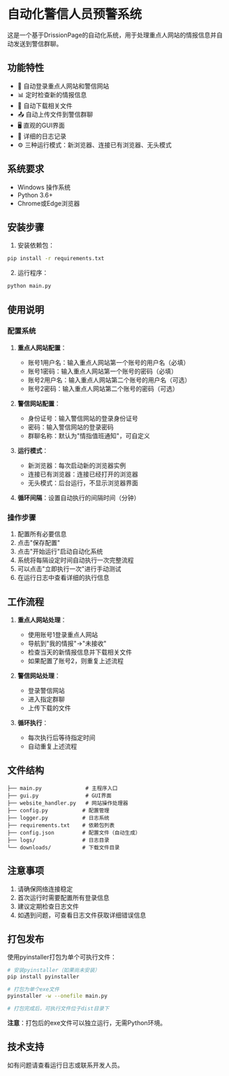# 自动化警信人员预警系统

这是一个基于DrissionPage的自动化系统，用于处理重点人网站的情报信息并自动发送到警信群聊。

## 功能特性

- 🔄 自动登录重点人网站和警信网站
- 📊 定时检查新的情报信息
- 📁 自动下载相关文件
- 📤 自动上传文件到警信群聊
- 🖥️ 直观的GUI界面
- 📝 详细的日志记录
- ⚙️ 三种运行模式：新浏览器、连接已有浏览器、无头模式

## 系统要求

- Windows 操作系统
- Python 3.6+
- Chrome或Edge浏览器

## 安装步骤

1. 安装依赖包：
```bash
pip install -r requirements.txt
```

2. 运行程序：
```bash
python main.py
```

## 使用说明

### 配置系统

1. **重点人网站配置**：
   - 账号1用户名：输入重点人网站第一个账号的用户名（必填）
   - 账号1密码：输入重点人网站第一个账号的密码（必填）
   - 账号2用户名：输入重点人网站第二个账号的用户名（可选）
   - 账号2密码：输入重点人网站第二个账号的密码（可选）

2. **警信网站配置**：
   - 身份证号：输入警信网站的登录身份证号
   - 密码：输入警信网站的登录密码
   - 群聊名称：默认为"情指值班通知"，可自定义

3. **运行模式**：
   - 新浏览器：每次启动新的浏览器实例
   - 连接已有浏览器：连接已经打开的浏览器
   - 无头模式：后台运行，不显示浏览器界面

4. **循环间隔**：设置自动执行的间隔时间（分钟）

### 操作步骤

1. 配置所有必要信息
2. 点击"保存配置"
3. 点击"开始运行"启动自动化系统
4. 系统将每隔设定时间自动执行一次完整流程
5. 可以点击"立即执行一次"进行手动测试
6. 在运行日志中查看详细的执行信息

## 工作流程

1. **重点人网站处理**：
   - 使用账号1登录重点人网站
   - 导航到"我的情报"→"未接收"
   - 检查当天的新情报信息并下载相关文件
   - 如果配置了账号2，则重复上述流程

2. **警信网站处理**：
   - 登录警信网站
   - 进入指定群聊
   - 上传下载的文件

3. **循环执行**：
   - 每次执行后等待指定时间
   - 自动重复上述流程

## 文件结构

```
├── main.py              # 主程序入口
├── gui.py               # GUI界面
├── website_handler.py   # 网站操作处理器
├── config.py           # 配置管理
├── logger.py           # 日志系统
├── requirements.txt    # 依赖包列表
├── config.json         # 配置文件（自动生成）
├── logs/               # 日志目录
└── downloads/          # 下载文件目录
```

## 注意事项

1. 请确保网络连接稳定
2. 首次运行时需要配置所有登录信息
3. 建议定期检查日志文件
4. 如遇到问题，可查看日志文件获取详细错误信息

## 打包发布

使用pyinstaller打包为单个可执行文件：

```bash
# 安装pyinstaller（如果尚未安装）
pip install pyinstaller

# 打包为单个exe文件
pyinstaller -w --onefile main.py

# 打包完成后，可执行文件位于dist目录下
```

**注意**：打包后的exe文件可以独立运行，无需Python环境。

## 技术支持

如有问题请查看运行日志或联系开发人员。 